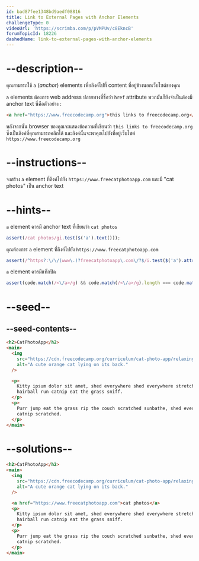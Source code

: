 ```yaml
---
id: bad87fee1348bd9aedf08816
title: Link to External Pages with Anchor Elements
challengeType: 0
videoUrl: 'https://scrimba.com/p/pVMPUv/c8EkncB'
forumTopicId: 18226
dashedName: link-to-external-pages-with-anchor-elements
---
```


# --description--

คุณสามารถใช้ `a` (_anchor_) elements เพื่อลิงค์ไปที่ content ที่อยู่ข้างนอกเว็บไซต์ของคุณ

`a` elements ต้องการ web address ปลายทางที่ชื่อว่า `href` attribute
พวกมันก็ยังจำเป็นต้องมี anchor text
นี่คือตัวอย่าง :

```html
<a href="https://www.freecodecamp.org">this links to freecodecamp.org</a>
```

หลังจากนั้น browser ของคุณจะแสดงข้อความที่เขียนว่า `this links to freecodecamp.org` ซึ่งเป็นลิงค์ที่คุณสามารถคลิกได้
และลิงค์นั้นจะพาคุณไปยังที่อยู่เว็บไซต์ `https://www.freecodecamp.org`

# --instructions--

จงสร้าง `a` element ที่ลิงค์ไปยัง `https://www.freecatphotoapp.com` และมี "cat photos" เป็น anchor text

# --hints--

`a` element ควรมี anchor text ที่เขียนว่า `cat photos`

```js
assert(/cat photos/gi.test($('a').text()));
```

คุณต้องการ `a` element ที่ลิงค์ไปยัง `https://www.freecatphotoapp.com`

```js
assert(/^https?:\/\/(www\.)?freecatphotoapp\.com\/?$/i.test($('a').attr('href')));
```

`a` element ควรมีแท็กปิด

```js
assert(code.match(/<\/a>/g) && code.match(/<\/a>/g).length === code.match(/<a/g).length);
```

# --seed--

## --seed-contents--

```html
<h2>CatPhotoApp</h2>
<main>
  <img
    src="https://cdn.freecodecamp.org/curriculum/cat-photo-app/relaxing-cat.jpg"
    alt="A cute orange cat lying on its back."
  />

  <p>
    Kitty ipsum dolor sit amet, shed everywhere shed everywhere stretching attack your ankles chase the red dot,
    hairball run catnip eat the grass sniff.
  </p>
  <p>
    Purr jump eat the grass rip the couch scratched sunbathe, shed everywhere rip the couch sleep in the sink fluffy fur
    catnip scratched.
  </p>
</main>
```

# --solutions--

```html
<h2>CatPhotoApp</h2>
<main>
  <img
    src="https://cdn.freecodecamp.org/curriculum/cat-photo-app/relaxing-cat.jpg"
    alt="A cute orange cat lying on its back."
  />

  <a href="https://www.freecatphotoapp.com">cat photos</a>
  <p>
    Kitty ipsum dolor sit amet, shed everywhere shed everywhere stretching attack your ankles chase the red dot,
    hairball run catnip eat the grass sniff.
  </p>
  <p>
    Purr jump eat the grass rip the couch scratched sunbathe, shed everywhere rip the couch sleep in the sink fluffy fur
    catnip scratched.
  </p>
</main>
```
